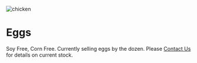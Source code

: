 ![chicken](/sony/chickenportrait.jpeg "chicken")

# Eggs

Soy Free, Corn Free. Currently selling eggs by the dozen. Please [Contact Us](/contact) for details on current stock.